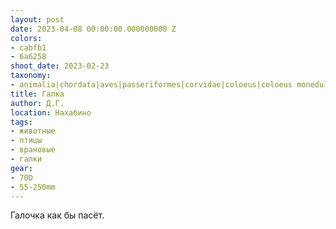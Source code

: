 ```yaml
---
layout: post
date: 2023-04-08 00:00:00.000000000 Z
colors:
- cabfb1
- 6a6258
shoot_date: 2023-02-23
taxonomy:
- animalia|chordata|aves|passeriformes|corvidae|coloeus|coloeus monedula
title: Галка
author: Д.Г.
location: Нахабино
tags:
- животные
- птицы
- врановые
- галки
gear:
- 70D
- 55-250mm
---
```

Галочка как бы пасёт.

